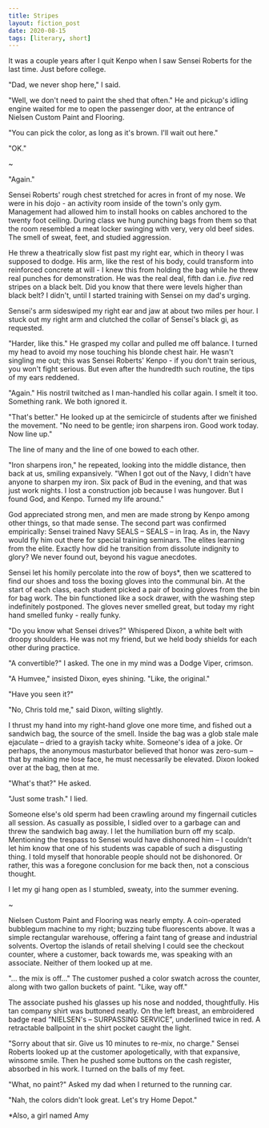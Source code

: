 ```yaml
---
title: Stripes
layout: fiction_post
date: 2020-08-15
tags: [literary, short]
---
```




It was a couple years after I quit Kenpo when I saw Sensei Roberts for the last time. Just before college.

"Dad, we never shop here," I said.

"Well, we don't need to paint the shed that often." He and pickup's idling engine waited for me to open the passenger door, at the entrance of Nielsen Custom Paint and Flooring.

"You can pick the color, as long as it's brown. I'll wait out here."

"OK."

~

"Again."

Sensei Roberts' rough chest stretched for acres in front of my nose. We were in his dojo - an activity room inside of the town's only gym. Management had allowed him to install hooks on cables anchored to the twenty foot ceiling. During class we hung punching bags from them so that the room resembled a meat locker swinging with very, very old beef sides. The smell of sweat, feet, and studied aggression.

He threw a theatrically slow fist past my right ear, which in theory I was supposed to dodge. His arm, like the rest of his body, could transform into reinforced concrete at will - I knew this from holding the bag while he threw real punches for demonstration. He was the real deal, fifth dan i.e. *five* red stripes on a black belt. Did you know that there were levels higher than black belt? I didn't, until I started training with Sensei on my dad's urging.

Sensei's arm sideswiped my right ear and jaw at about two miles per hour. I stuck out my right arm and clutched the collar of Sensei's black gi, as requested.

"Harder, like this." He grasped my collar and pulled me off balance. I turned my head to avoid my nose touching his blonde chest hair. He wasn't singling me out; this was Sensei Roberts' Kenpo - if you don't train serious, you won't fight serious. But even after the hundredth such routine, the tips of my ears reddened. 

"Again." His nostril twitched as I man-handled his collar again. I smelt it too. Something rank. We both ignored it.

"That's better." He looked up at the semicircle of students after we finished the movement. "No need to be gentle; iron sharpens iron. Good work today. Now line up."

The line of many and the line of one bowed to each other. 

"Iron sharpens iron," he repeated, looking into the middle distance, then back at us, smiling expansively. "When I got out of the Navy, I didn't have anyone to sharpen my iron. Six pack of Bud in the evening, and that was just work nights. I lost a construction job because I was hungover. But I found God, and Kenpo. Turned my life around." 

God appreciated strong men, and men are made strong by Kenpo among other things, so that made sense. The second part was confirmed empirically: Sensei trained Navy SEALS – SEALS – in Iraq. As in, the Navy would fly him out there for special training seminars. The elites learning from the elite. Exactly how did he transition from dissolute indignity to glory? We never found out, beyond his vague anecdotes.

Sensei let his homily percolate into the row of boys*, then we scattered to find our shoes and toss the boxing gloves into the communal bin. At the start of each class, each student picked a pair of boxing gloves from the bin for bag work. The bin functioned like a sock drawer, with the washing step indefinitely postponed. The gloves never smelled great, but today my right hand smelled funky - really funky. 

"Do you know what Sensei drives?" Whispered Dixon, a white belt with droopy shoulders. He was not my friend, but we held body shields for each other during practice.

"A convertible?" I asked. The one in my mind was a Dodge Viper, crimson.

"A Humvee," insisted Dixon, eyes shining. "Like, the original."

"Have you seen it?"

"No, Chris told me," said Dixon, wilting slightly.

I thrust my hand into my right-hand glove one more time, and fished out a sandwich bag, the source of the smell. Inside the bag was a glob stale male ejaculate – dried to a grayish tacky white. Someone's idea of a joke. Or perhaps, the anonymous masturbator believed that honor was zero-sum – that by making me lose face, he must necessarily be elevated. Dixon looked over at the bag, then at me.

"What's that?" He asked.

"Just some trash." I lied.

Someone else's old sperm had been crawling around my fingernail cuticles all session. As casually as possible, I sidled over to a garbage can and threw the sandwich bag away. I let the humiliation burn off my scalp. Mentioning the trespass to Sensei would have dishonored him – I couldn’t let him know that one of his students was capable of such a disgusting thing. I told myself that honorable people should not be dishonored. Or rather, this was a foregone conclusion for me back then, not a conscious thought.

I let my gi hang open as I stumbled, sweaty, into the summer evening.

~

Nielsen Custom Paint and Flooring was nearly empty. A coin-operated bubblegum machine to my right; buzzing tube fluorescents above. It was a simple rectangular warehouse, offering a faint tang of grease and industrial solvents. Overtop the islands of retail shelving I could see the checkout counter, where a customer, back towards me, was speaking with an associate. Neither of them looked up at me.

"... the mix is off..." The customer pushed a color swatch across the counter, along with two gallon buckets of paint. "Like, way off."

The associate pushed his glasses up his nose and nodded, thoughtfully. His tan company shirt was buttoned neatly. On the left breast, an embroidered badge read “NIELSEN's – SURPASSING SERVICE”, underlined twice in red. A retractable ballpoint in the shirt pocket caught the light.

"Sorry about that sir. Give us 10 minutes to re-mix, no charge." Sensei Roberts looked up at the customer apologetically, with that expansive, winsome smile. Then he pushed some buttons on the cash register, absorbed in his work. I turned on the balls of my feet.

"What, no paint?" Asked my dad when I returned to the running car.

"Nah, the colors didn't look great. Let's try Home Depot."




*Also, a girl named Amy